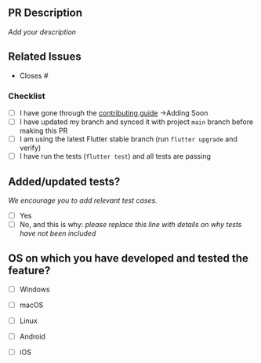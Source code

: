 ## PR Description

_Add your description_

## Related Issues

- Closes #

### Checklist
- [ ] I have gone through the [contributing guide](https://github.com/da-Circle/TheCircle-App/blob/main/CONTRIBUTING.md) ->Adding Soon
- [ ] I have updated my branch and synced it with project `main` branch before making this PR
- [ ] I am using the latest Flutter stable branch (run `flutter upgrade` and verify)
- [ ] I have run the tests (`flutter test`) and all tests are passing

## Added/updated tests?
_We encourage you to add relevant test cases._

- [ ] Yes
- [ ] No, and this is why: _please replace this line with details on why tests have not been included_

## OS on which you have developed and tested the feature?

- [ ] Windows
- [ ] macOS
- [ ] Linux
- [ ] Android
- [ ] iOS

